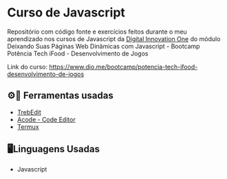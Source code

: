 
# Curso de Javascript

Repositório com código fonte e exercícios feitos durante o meu aprendizado nos cursos de Javascript da [Digital Innovation One](www.dio.me) do módulo Deixando Suas Páginas Web Dinâmicas com Javascript - Bootcamp Potência Tech iFood - Desenvolvimento de Jogos

Link do curso: https://www.dio.me/bootcamp/potencia-tech-ifood-desenvolvimento-de-jogos

## ⚙️🔩 Ferramentas usadas
- [TrebEdit](https://play.google.com/store/apps/details?id=com.teejay.trebedit&hl=pt_BR&gl=US&pli=1)
- [Acode - Code Editor](https://play.google.com/store/apps/details?id=com.foxdebug.acodefree)
- [Termux](https://f-droid.org/pt_BR/packages/com.termux/)

## 🖥Linguagens Usadas
- Javascript